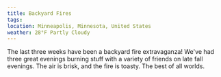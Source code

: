 ```yaml
---
title: Backyard Fires
tags: 
location: Minneapolis, Minnesota, United States
weather: 28°F Partly Cloudy
---
```


The last three weeks have been a backyard fire extravaganza! We've had three great evenings burning stuff with a variety of friends on late fall evenings. The air is brisk, and the fire is toasty. The best of all worlds.